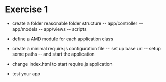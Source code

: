 Exercise 1
==========

- create a folder reasonable folder structure
  -- app/controller
  -- app/models
  -- app/views
  -- scripts

- define a AMD module for each application class

- create a minimal require.js configuration file
  -- set up base url
  -- setup some paths
  -- and start the application

- change index.html to start require.js application

- test your app
